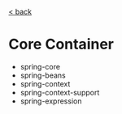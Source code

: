 [< back](../../../../../../../../)

# Core Container
- spring-core
- spring-beans
- spring-context
- spring-context-support
- spring-expression
